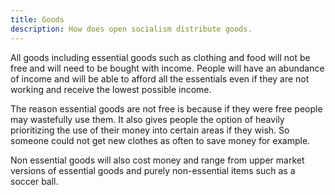 ```yaml
---
title: Goods
description: How does open socialism distribute goods.
---
```


All goods including essential goods such as clothing and food will not be free and will need to be bought with income. People will have an abundance of income and will be able to afford all the essentials even if they are not working and receive the lowest possible income.

The reason essential goods are not free is because if they were free people may wastefully use them. It also gives people the option of heavily prioritizing the use of their money into certain areas if they wish. So someone could not get new clothes as often to save money for example.

Non essential goods will also cost money and range from upper market versions of essential goods and purely non-essential items such as a soccer ball.
